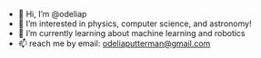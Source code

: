 - 👋 Hi, I’m @odeliap
- 👀 I’m interested in physics, computer science, and astronomy!
- 🌱 I’m currently learning about machine learning and robotics
- 📫 reach me by email: odeliaputterman@gmail.com

<!---
odeliap/odeliap is a ✨ special ✨ repository because its `README.md` (this file) appears on your GitHub profile.
You can click the Preview link to take a look at your changes.
--->
